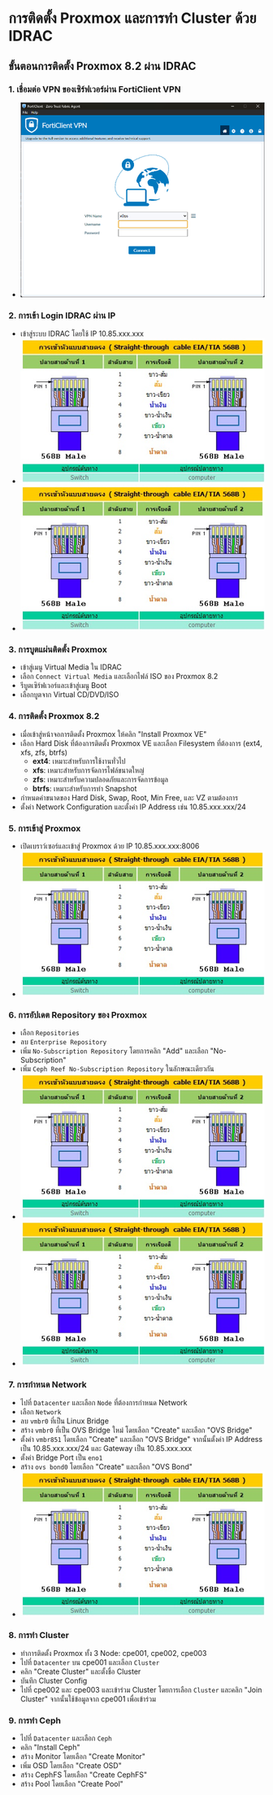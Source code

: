 # การติดตั้ง Proxmox และการทำ Cluster ด้วย IDRAC

## ขั้นตอนการติดตั้ง Proxmox 8.2 ผ่าน IDRAC

### 1. เชื่อมต่อ VPN ของเซิร์ฟเวอร์ผ่าน FortiClient VPN
- ![fortiClientVPN](/image/fortiClientVPN.png)

### 2. การเข้า Login IDRAC ผ่าน IP
- เข้าสู่ระบบ IDRAC โดยใช้ IP 10.85.xxx.xxx
- ![568B](/image/Straight_through_Cable_568B.jpg)
- ![568B](/image/Straight_through_Cable_568B.jpg)

### 3. การบูตแผ่นติดตั้ง Proxmox
- เข้าสู่เมนู Virtual Media ใน IDRAC
- เลือก `Connect Virtual Media` และเลือกไฟล์ ISO ของ Proxmox 8.2
- รีบูตเซิร์ฟเวอร์และเข้าสู่เมนู Boot
- เลือกบูตจาก Virtual CD/DVD/ISO

### 4. การติดตั้ง Proxmox 8.2
- เมื่อเข้าสู่หน้าจอการติดตั้ง Proxmox ให้คลิก "Install Proxmox VE"
- เลือก Hard Disk ที่ต้องการติดตั้ง Proxmox VE และเลือก Filesystem ที่ต้องการ (ext4, xfs, zfs, btrfs)
  - **ext4**: เหมาะสำหรับการใช้งานทั่วไป
  - **xfs**: เหมาะสำหรับการจัดการไฟล์ขนาดใหญ่
  - **zfs**: เหมาะสำหรับความปลอดภัยและการจัดการข้อมูล
  - **btrfs**: เหมาะสำหรับการทำ Snapshot
- กำหนดค่าขนาดของ Hard Disk, Swap, Root, Min Free, และ VZ ตามต้องการ
- ตั้งค่า Network Configuration และตั้งค่า IP Address เช่น 10.85.xxx.xxx/24

### 5. การเข้าสู่ Proxmox
- เปิดเบราว์เซอร์และเข้าสู่ Proxmox ด้วย IP 10.85.xxx.xxx:8006
- ![568B](/image/Straight_through_Cable_568B.jpg)

### 6. การอัปเดต Repository ของ Proxmox
- เลือก `Repositories`
- ลบ `Enterprise Repository`
- เพิ่ม `No-Subscription Repository` โดยการคลิก "Add" และเลือก "No-Subscription"
- เพิ่ม `Ceph Reef No-Subscription Repository` ในลักษณะเดียวกัน
- ![568B](/image/Straight_through_Cable_568B.jpg)
- ![568B](/image/Straight_through_Cable_568B.jpg)

### 7. การกำหนด Network
- ไปที่ `Datacenter` และเลือก `Node` ที่ต้องการกำหนด Network
- เลือก `Network`
- ลบ `vmbr0` ที่เป็น Linux Bridge
- สร้าง `vmbr0` ที่เป็น OVS Bridge ใหม่ โดยเลือก "Create" และเลือก "OVS Bridge"
- ตั้งค่า `vmbr851` โดยเลือก "Create" และเลือก "OVS Bridge" จากนั้นตั้งค่า IP Address เป็น 10.85.xxx.xxx/24 และ Gateway เป็น 10.85.xxx.xxx
- ตั้งค่า Bridge Port เป็น `eno1`
- สร้าง `ovs bond0` โดยเลือก "Create" และเลือก "OVS Bond"
- ![568B](/image/Straight_through_Cable_568B.jpg)

### 8. การทำ Cluster
- ทำการติดตั้ง Proxmox ทั้ง 3 Node: cpe001, cpe002, cpe003
- ไปที่ `Datacenter` บน cpe001 และเลือก `Cluster`
- คลิก "Create Cluster" และตั้งชื่อ Cluster
- บันทึก Cluster Config
- ไปที่ cpe002 และ cpe003 และเข้าร่วม Cluster โดยการเลือก `Cluster` และคลิก "Join Cluster" จากนั้นใช้ข้อมูลจาก cpe001 เพื่อเข้าร่วม

### 9. การทำ Ceph
- ไปที่ `Datacenter` และเลือก `Ceph`
- คลิก "Install Ceph"
- สร้าง Monitor โดยเลือก "Create Monitor"
- เพิ่ม OSD โดยเลือก "Create OSD"
- สร้าง CephFS โดยเลือก "Create CephFS"
- สร้าง Pool โดยเลือก "Create Pool"
